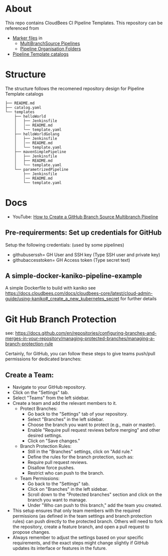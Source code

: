 # About 
This repo contains CloudBees CI Pipeline Templates.
This repository can be referenced from  

* [Marker files](https://docs.cloudbees.com/docs/cloudbees-ci/latest/pipelines/pipeline-as-code#custom-pac-scripts) in 
  * [MultiBranchSource Pipelines](https://docs.cloudbees.com/docs/cloudbees-ci/latest/pipelines/pipeline-as-code#_multibranch_pipeline_projects)
  * [Pipeline Organisation Folders](https://docs.cloudbees.com/docs/cloudbees-ci/latest/pipelines/pipeline-as-code#_organization_folders)
* [Pipeline Template catalogs](https://docs.cloudbees.com/docs/cloudbees-ci/latest/pipeline-templates-user-guide/)

# Structure 
The structure follows the recomened repository design for Pipeline Template catalogs
```
├── README.md
├── catalog.yaml
└── templates
    ├── helloWorld
    │   ├── Jenkinsfile
    │   │── README.md    
    │   └── template.yaml
    ├── helloWorldGolang
    │   ├── Jenkinsfile
    │   │── README.md
    │   └── template.yaml
    ├── mavenSimplePipeline
    │   ├── Jenkinsfile
    │   ├── README.md
    │   └── template.yaml
    └── parametrizedPipeline
        ├── Jenkinsfile
        │── README.md
        └── template.yaml
```



# Docs 

* YouTube: [How to Create a GitHub Branch Source Multibranch Pipeline](https://www.youtube.com/watch?v=ZWwmh4gqia4)



## Pre-requirerments: Set up credentials for GitHub

Setup the following credentials:  (used by some pipelines)

* githubuserssh= GH User and SSH key (Type SSH user and private key)
* githubaccesstoken= GH Access token (Type secret text)

## A simple-docker-kaniko-pipeline-example
A simple Dockerfile to build with kaniko
see https://docs.cloudbees.com/docs/cloudbees-core/latest/cloud-admin-guide/using-kaniko#_create_a_new_kubernetes_secret   for further details


# Git Hub Branch Protection

see: https://docs.github.com/en/repositories/configuring-branches-and-merges-in-your-repository/managing-protected-branches/managing-a-branch-protection-rule

Certainly, for GitHub, you can follow these steps to give teams push/pull permissions for dedicated branches:

## Create a Team:

* Navigate to your GitHub repository.
* Click on the "Settings" tab.
* Select "Teams" from the left sidebar.
* Create a team and add the relevant members to it.
  * Protect Branches:
    * Go back to the "Settings" tab of your repository.
    * Select "Branches" in the left sidebar.
    * Choose the branch you want to protect (e.g., main or master).
    * Enable "Require pull request reviews before merging" and other desired settings.
    * Click on "Save changes."
  * Branch Protection Rules:
    * Still in the "Branches" settings, click on "Add rule."
    * Define the rules for the branch protection, such as:
    * Require pull request reviews.
    * Disallow force pushes.
    * Restrict who can push to the branch.
  * Team Permissions:
    * Go back to the "Settings" tab.
    * Click on "Branches" in the left sidebar.
    * Scroll down to the "Protected branches" section and click on the branch you want to manage.
    * Under "Who can push to this branch," add the team you created.
* This setup ensures that only team members with the required permissions (as defined in the team settings and branch protection rules) can push directly to the protected branch. Others will need to fork the repository, create a feature branch, and open a pull request to propose changes.
* Always remember to adjust the settings based on your specific requirements, and the exact steps might change slightly if GitHub updates its interface or features in the future.
